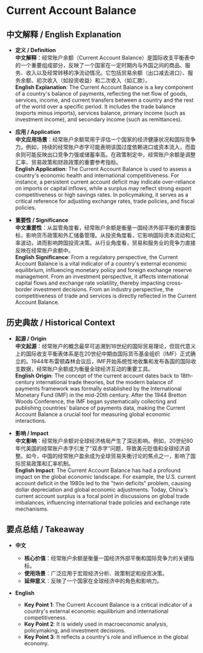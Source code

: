 # Current Account Balance

## 中文解释 / English Explanation

* **定义 / Definition**  
  **中文解释**：经常账户余额（Current Account Balance）是国际收支平衡表中的一个重要组成部分，反映了一个国家在一定时期内与外国之间的商品、服务、收入以及经常转移的净流动情况。它包括贸易余额（出口减去进口）、服务余额、初次收入（如投资收益）和二次收入（如汇款）。  
  **English Explanation**: The Current Account Balance is a key component of a country's balance of payments, reflecting the net flow of goods, services, income, and current transfers between a country and the rest of the world over a specific period. It includes the trade balance (exports minus imports), services balance, primary income (such as investment income), and secondary income (such as remittances).

* **应用 / Application**  
  **中文应用场景**：经常账户余额常用于评估一个国家的经济健康状况和国际竞争力。例如，持续的经常账户赤字可能表明该国过度依赖进口或资本流入，而盈余则可能反映出口竞争力强或储蓄率高。在政策制定中，经常账户余额是调整汇率、贸易政策和财政政策的重要参考指标。  
  **English Application**: The Current Account Balance is used to assess a country's economic health and international competitiveness. For instance, a persistent current account deficit may indicate over-reliance on imports or capital inflows, while a surplus may reflect strong export competitiveness or high savings rates. In policymaking, it serves as a critical reference for adjusting exchange rates, trade policies, and fiscal policies.

* **重要性 / Significance**  
  **中文重要性**：从监管角度看，经常账户余额是衡量一国经济外部平衡的重要指标，影响货币政策和外汇储备管理。从投资角度看，它影响国际资本流动和汇率波动，进而影响跨国投资决策。从行业角度看，贸易和服务业的竞争力直接反映在经常账户余额中。  
  **English Significance**: From a regulatory perspective, the Current Account Balance is a vital indicator of a country's external economic equilibrium, influencing monetary policy and foreign exchange reserve management. From an investment perspective, it affects international capital flows and exchange rate volatility, thereby impacting cross-border investment decisions. From an industry perspective, the competitiveness of trade and services is directly reflected in the Current Account Balance.

## 历史典故 / Historical Context

* **起源 / Origin**  
  **中文起源**：经常账户的概念最早可追溯到18世纪的国际贸易理论，但现代意义上的国际收支平衡表体系是在20世纪中期由国际货币基金组织（IMF）正式确立的。1944年布雷顿森林会议后，IMF开始系统性地收集和发布各国的国际收支数据，经常账户余额成为衡量全球经济互动的重要工具。  
  **English Origin**: The concept of the current account dates back to 18th-century international trade theories, but the modern balance of payments framework was formally established by the International Monetary Fund (IMF) in the mid-20th century. After the 1944 Bretton Woods Conference, the IMF began systematically collecting and publishing countries' balance of payments data, making the Current Account Balance a crucial tool for measuring global economic interactions.

* **影响 / Impact**  
  **中文影响**：经常账户余额对全球经济格局产生了深远影响。例如，20世纪80年代美国的经常账户赤字引发了“双赤字”问题，导致美元贬值和全球经济调整。如今，中国的经常账户盈余成为全球贸易失衡讨论的焦点之一，影响了国际贸易政策和汇率机制。  
  **English Impact**: The Current Account Balance has had a profound impact on the global economic landscape. For example, the U.S. current account deficit in the 1980s led to the "twin deficits" problem, causing dollar depreciation and global economic adjustments. Today, China's current account surplus is a focal point in discussions on global trade imbalances, influencing international trade policies and exchange rate mechanisms.

## 要点总结 / Takeaway

* **中文**  
  - **核心价值**：经常账户余额是衡量一国经济外部平衡和国际竞争力的关键指标。  
  - **使用场景**：广泛应用于宏观经济分析、政策制定和投资决策。  
  - **延伸意义**：反映了一个国家在全球经济中的角色和影响力。

* **English**  
  - **Key Point 1**: The Current Account Balance is a critical indicator of a country's external economic equilibrium and international competitiveness.  
  - **Key Point 2**: It is widely used in macroeconomic analysis, policymaking, and investment decisions.  
  - **Key Point 3**: It reflects a country's role and influence in the global economy.